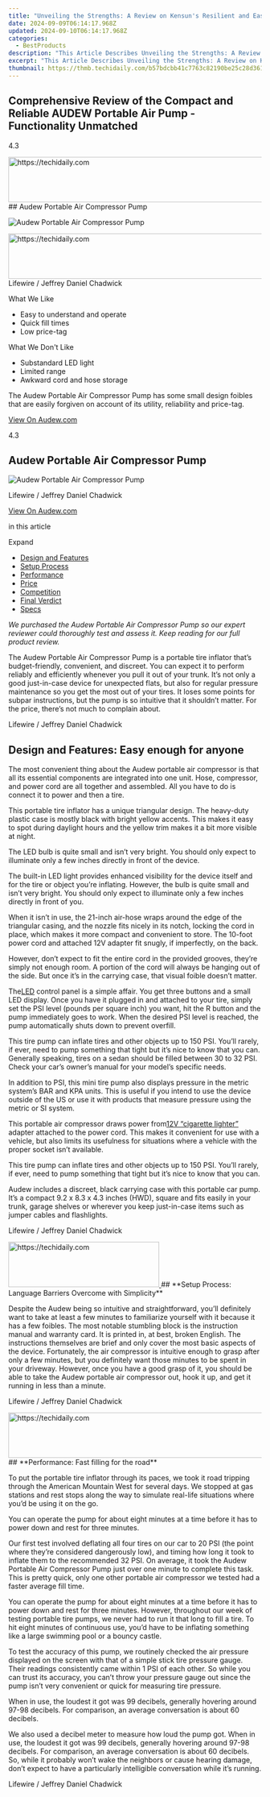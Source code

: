 ```yaml
---
title: "Unveiling the Strengths: A Review on Kensun's Resilient and Easy-to-Carry Portable Air Pump"
date: 2024-09-09T06:14:17.968Z
updated: 2024-09-10T06:14:17.968Z
categories:
  - BestProducts
description: "This Article Describes Unveiling the Strengths: A Review on Kensun's Resilient and Easy-to-Carry Portable Air Pump"
excerpt: "This Article Describes Unveiling the Strengths: A Review on Kensun's Resilient and Easy-to-Carry Portable Air Pump"
thumbnail: https://thmb.techidaily.com/b57bdcbb41c7763c82190be25c28d361f666df5033d9cd0a341320bf7b8e56fa.jpg
---
```


## Comprehensive Review of the Compact and Reliable AUDEW Portable Air Pump - Functionality Unmatched

4.3

<!-- affiliate ads begin -->
<a href="https://aligracehair.sjv.io/c/5597632/2135405/19272" target="_top" id="2135405">
  <img src="//a.impactradius-go.com/display-ad/19272-2135405" border="0" alt="https://techidaily.com" width="728" height="90"/>
</a>
<img height="0" width="0" src="https://aligracehair.sjv.io/i/5597632/2135405/19272" style="position:absolute;visibility:hidden;" border="0" />
<!-- affiliate ads end -->
## Audew Portable Air Compressor Pump

![Audew Portable Air Compressor Pump](https://www.lifewire.com/thmb/cFdj6kL0x5ji7kWglykgMkpAMoM=/1000x1000/filters:no_upscale():max_bytes(150000):strip_icc():format(webp)/Audew-Tire-Inflator_HeroSquare-918a4d5f24ed473594c14775a3110898.jpg)

<!-- affiliate ads begin -->
<a href="https://ephamedtechinc.pxf.io/c/5597632/2137226/26400" target="_top" id="2137226">
  <img src="//a.impactradius-go.com/display-ad/26400-2137226" border="0" alt="https://techidaily.com" width="728" height="90"/>
</a>
<img height="0" width="0" src="https://ephamedtechinc.pxf.io/i/5597632/2137226/26400" style="position:absolute;visibility:hidden;" border="0" />
<!-- affiliate ads end -->
Lifewire / Jeffrey Daniel Chadwick

 What We Like

* Easy to understand and operate
* Quick fill times
* Low price-tag

 What We Don't Like

* Substandard LED light
* Limited range
* Awkward cord and hose storage

 The Audew Portable Air Compressor Pump has some small design foibles that are easily forgiven on account of its utility, reliability and price-tag.

[View On Audew.com](https://www.audew.com/Audew-12V-150PSI-Triangle-Tire-Inflator-with-10-ft-Power-Cord-LCD-Digital-Display-p-182023.html)

4.3

## Audew Portable Air Compressor Pump

![Audew Portable Air Compressor Pump](https://www.lifewire.com/thmb/oqYlb0kfEKI_L1jXrcVUnxqWgy0=/450x450/filters:no_upscale():max_bytes(150000):strip_icc():format(webp)/Audew-Tire-Inflator_HeroSquare-918a4d5f24ed473594c14775a3110898.jpg)

Lifewire / Jeffrey Daniel Chadwick

[View On Audew.com](https://www.audew.com/Audew-12V-150PSI-Triangle-Tire-Inflator-with-10-ft-Power-Cord-LCD-Digital-Display-p-182023.html)

 in this article

 Expand

* [Design and Features](https://review-au.sjv.io/wqnrq3)
* [Setup Process](https://dreoaffiliateprogram.pxf.io/k0ezjl)
* [Performance](https://turtlebeachus.sjv.io/vmebyo)
* [Price](https://imp.i110150.net/r5bmpn)
* [Competition](https://laganoo.pxf.io/5g6ygn)
* [Final Verdict](https://bluettide.pxf.io/ekmjb2)
* [Specs](https://turtlebeacheu.sjv.io/1r0r59)

 _We purchased the Audew Portable Air Compressor Pump so our expert reviewer could thoroughly test and assess it. Keep reading for our full product review._

 The Audew Portable Air Compressor Pump is a portable tire inflator that’s budget-friendly, convenient, and discreet. You can expect it to perform reliably and efficiently whenever you pull it out of your trunk. It’s not only a good just-in-case device for unexpected flats, but also for regular pressure maintenance so you get the most out of your tires. It loses some points for subpar instructions, but the pump is so intuitive that it shouldn’t matter. For the price, there’s not much to complain about.

 Lifewire / Jeffrey Daniel Chadwick

## **Design and Features: Easy enough for anyone**

 The most convenient thing about the Audew portable air compressor is that all its essential components are integrated into one unit. Hose, compressor, and power cord are all together and assembled. All you have to do is connect it to power and then a tire.

 This portable tire inflator has a unique triangular design. The heavy-duty plastic case is mostly black with bright yellow accents. This makes it easy to spot during daylight hours and the yellow trim makes it a bit more visible at night.

 The LED bulb is quite small and isn’t very bright. You should only expect to illuminate only a few inches directly in front of the device.

 The built-in LED light provides enhanced visibility for the device itself and for the tire or object you’re inflating. However, the bulb is quite small and isn’t very bright. You should only expect to illuminate only a few inches directly in front of you.

 When it isn’t in use, the 21-inch air-hose wraps around the edge of the triangular casing, and the nozzle fits nicely in its notch, locking the cord in place, which makes it more compact and convenient to store. The 10-foot power cord and attached 12V adapter fit snugly, if imperfectly, on the back.

 However, don’t expect to fit the entire cord in the provided grooves, they’re simply not enough room. A portion of the cord will always be hanging out of the side. But once it’s in the carrying case, that visual foible doesn’t matter.

 The[LED](https://www.lifewire.com/what-does-led-stand-for-4153820) control panel is a simple affair. You get three buttons and a small LED display. Once you have it plugged in and attached to your tire, simply set the PSI level (pounds per square inch) you want, hit the R button and the pump immediately goes to work. When the desired PSI level is reached, the pump automatically shuts down to prevent overfill.

 This tire pump can inflate tires and other objects up to 150 PSI. You’ll rarely, if ever, need to pump something that tight but it’s nice to know that you can. Generally speaking, tires on a sedan should be filled between 30 to 32 PSI. Check your car’s owner’s manual for your model’s specific needs.

 In addition to PSI, this mini tire pump also displays pressure in the metric system’s BAR and KPA units. This is useful if you intend to use the device outside of the US or use it with products that measure pressure using the metric or SI system.

 This portable air compressor draws power from[12V “cigarette lighter”](https://www.lifewire.com/car-cigarette-lighter-12v-socket-534754) adapter attached to the power cord. This makes it convenient for use with a vehicle, but also limits its usefulness for situations where a vehicle with the proper socket isn’t available.

 This tire pump can inflate tires and other objects up to 150 PSI. You’ll rarely, if ever, need to pump something that tight but it’s nice to know that you can.

 Audew includes a discreet, black carrying case with this portable car pump. It’s a compact 9.2 x 8.3 x 4.3 inches (HWD), square and fits easily in your trunk, garage shelves or wherever you keep just-in-case items such as jumper cables and flashlights.

 Lifewire / Jeffrey Daniel Chadwick

<!-- affiliate ads begin -->
<a href="https://25home.pxf.io/c/5597632/2123477/16836" target="_top" id="2123477">
  <img src="//a.impactradius-go.com/display-ad/16836-2123477" border="0" alt="https://techidaily.com" width="300" height="90"/>
</a>
<img height="0" width="0" src="https://25home.pxf.io/i/5597632/2123477/16836" style="position:absolute;visibility:hidden;" border="0" />
<!-- affiliate ads end -->
## **Setup Process: Language Barriers Overcome with Simplicity**

 Despite the Audew being so intuitive and straightforward, you’ll definitely want to take at least a few minutes to familiarize yourself with it because it has a few foibles. The most notable stumbling block is the instruction manual and warranty card. It is printed in, at best, broken English. The instructions themselves are brief and only cover the most basic aspects of the device. Fortunately, the air compressor is intuitive enough to grasp after only a few minutes, but you definitely want those minutes to be spent in your driveway. However, once you have a good grasp of it, you should be able to take the Audew portable air compressor out, hook it up, and get it running in less than a minute.

 Lifewire / Jeffrey Daniel Chadwick

<!-- affiliate ads begin -->
<a href="https://ephamedtechinc.pxf.io/c/5597632/2120863/26400?prodsku=Mercury" target="_top" id="2120863">
  <img src="//a.impactradius-go.com/display-ad/26400-2120863" border="0" alt="https://techidaily.com" width="728" height="90"/>
</a>
<img height="0" width="0" src="https://ephamedtechinc.pxf.io/i/5597632/2120863/26400?prodsku=Mercury" style="position:absolute;visibility:hidden;" border="0" />
<!-- affiliate ads end -->
## **Performance: Fast filling for the road**

 To put the portable tire inflator through its paces, we took it road tripping through the American Mountain West for several days. We stopped at gas stations and rest stops along the way to simulate real-life situations where you’d be using it on the go.

 You can operate the pump for about eight minutes at a time before it has to power down and rest for three minutes.

 Our first test involved deflating all four tires on our car to 20 PSI (the point where they’re considered dangerously low), and timing how long it took to inflate them to the recommended 32 PSI. On average, it took the Audew Portable Air Compressor Pump just over one minute to complete this task. This is pretty quick, only one other portable air compressor we tested had a faster average fill time.

 You can operate the pump for about eight minutes at a time before it has to power down and rest for three minutes. However, throughout our week of testing portable tire pumps, we never had to run it that long to fill a tire. To hit eight minutes of continuous use, you’d have to be inflating something like a large swimming pool or a bouncy castle.

 To test the accuracy of this pump, we routinely checked the air pressure displayed on the screen with that of a simple stick tire pressure gauge. Their readings consistently came within 1 PSI of each other. So while you can trust its accuracy, you can’t throw your pressure gauge out since the pump isn’t very convenient or quick for measuring tire pressure.

 When in use, the loudest it got was 99 decibels, generally hovering around 97-98 decibels. For comparison, an average conversation is about 60 decibels.

 We also used a decibel meter to measure how loud the pump got. When in use, the loudest it got was 99 decibels, generally hovering around 97-98 decibels. For comparison, an average conversation is about 60 decibels. So, while it probably won’t wake the neighbors or cause hearing damage, don’t expect to have a particularly intelligible conversation while it’s running.

 Lifewire / Jeffrey Daniel Chadwick

<!-- affiliate ads begin -->
<span id="1484963">
					<video width="864" height="864" style="cursor:pointer"
           poster="//a.impactradius-go.com/display-clicktoplayimage/1484963.png"
           onclick="if(!this.playClicked){this.play();this.setAttribute('controls',true);this.playClicked=true;}">
	   <source src="//a.impactradius-go.com/display-ad/16446-1484963">
	   <img src="//a.impactradius-go.com/display-clicktoplayimage/1484963.png" style="border: none; height: 100%; width: 100%; object-fit: contain">
	</video>
	<div style="width:540px;text-align:center"><a href="javascript:window.open(decodeURIComponent('https%3A%2F%2Flaganoo.pxf.io%2Fc%2F5597632%2F1484963%2F16446'), '_blank');void(0);">Click here</a></div>
</span>
<img height="0" width="0" src="https://imp.pxf.io/i/5597632/1484963/16446" style="position:absolute;visibility:hidden;" border="0" />
<!-- affiliate ads end -->
## **Price: Great for budget hawks**

 The list price for the Audew Portable Air Compressor Pump is about $32 on Amazon, making it one of the most budget-friendly portable tire inflators out there. However, if you shop around, it’s very easy to find it cheaper, making it an even more attractive deal.

## **Audew Portable Air Compressor Pump vs. Jaco SmartPro Digital Tire Inflator**

 If you’re willing to spend a little extra money on your portable air compressor, the Jaco SmartPro Digital Tire Inflator has many of the benefits of the Audew, with some enhancements thrown in.

 The Jaco’s is about as small as the Audew. Its rectangular design includes superior air hose and power cord storage—they actually fit in their compartments. Additionally, the built-in LED light seems bright as a lighthouse compared to the small bulb in the Audew. More importantly, the Jaco SmartPro inflator can run continually for half an hour before you have to cycle down and rest, much better than the mere eight minutes you get with the Audew.

 If you’re on a budget, there’s nothing wrong with the Audew. But the SmartPro Digital Tire Inflator offers a better set of features for the price.

[Jaco SmartPro Digital Tire Inflator Review](https://www.lifewire.com/jaco-smartpro-digital-tire-inflator-review-4776811)

 Final Verdict

**A simple, easy to use pump for your tires.**

 The Audew Portable Air Compressor Pump has a lot going for it. It’s simple to operate, fills your tires quickly, and has an inexpensive price tag. It’s a basic device with a couple of quirks, but they’re easy to get past. If your goal is to be prepared for an unexpected flat or perform routine tire pressure maintenance, this pump is a cheap and reliable way to do it.

<!-- affiliate ads begin -->
<a href="https://unicoeye.pxf.io/c/5597632/2134242/18498" target="_top" id="2134242">
  <img src="//a.impactradius-go.com/display-ad/18498-2134242" border="0" alt="https://techidaily.com" width="728" height="90"/>
</a>
<img height="0" width="0" src="https://unicoeye.pxf.io/i/5597632/2134242/18498" style="position:absolute;visibility:hidden;" border="0" />
<!-- affiliate ads end -->
## Specs

* Product Name  Portable Air Compressor Pump
* Product Brand  Audew
* UPC  X001ETBXFD
* Price  $31.99
* Release Date  May 2017
* Weight  2.65 lbs.
* Product Dimensions  9.2 x 8.3 x 4.3 in.
* Warranty  1 Year

<ins class="adsbygoogle"
     style="display:block"
     data-ad-format="autorelaxed"
     data-ad-client="ca-pub-7571918770474297"
     data-ad-slot="1223367746"></ins>



<ins class="adsbygoogle"
     style="display:block"
     data-ad-client="ca-pub-7571918770474297"
     data-ad-slot="8358498916"
     data-ad-format="auto"
     data-full-width-responsive="true"></ins>

<span class="atpl-alsoreadstyle">Also read:</span>
<div><ul>
<li><a href="https://article-files.techidaily.com/new-2024-approved-peak-visionary-suite-feedback/"><u>[New] 2024 Approved Peak Visionary Suite Feedback</u></a></li>
<li><a href="https://facebook-video-share.techidaily.com/updated-in-2024-best-gif-creation-tools-reviewed-by-industry-vets/"><u>[Updated] In 2024, Best GIF Creation Tools Reviewed by Industry Vets</u></a></li>
<li><a href="https://facebook-video-footage.techidaily.com/updated-in-2024-best-microphone-for-youtuber/"><u>[Updated] In 2024, Best Microphone for YouTuber</u></a></li>
<li><a href="https://some-guidance.techidaily.com/updated-superior-techniques-for-adjusting-tempo-of-tracks-in-spotify/"><u>[Updated] Superior Techniques for Adjusting Tempo of Tracks in Spotify</u></a></li>
<li><a href="https://screen-capture.techidaily.com/updated-tailoring-blends-for-stunning-composite-videos/"><u>[Updated] Tailoring Blends for Stunning Composite Videos</u></a></li>
<li><a href="https://screen-activity-recording.techidaily.com/updated-top-5-ios-platforms-mimicking-ps2/"><u>[Updated] Top 5 iOS Platforms Mimicking PS2</u></a></li>
<li><a href="https://on-screen-recording.techidaily.com/updated-zenith-of-leisure-top-12-pc-gamez/"><u>[Updated] Zenith of Leisure Top 12 PC Gamez</u></a></li>
<li><a href="https://extra-guidance.techidaily.com/2024-approved-interactive-learning-strategies-in-video-editing/"><u>2024 Approved Interactive Learning Strategies in Video Editing</u></a></li>
<li><a href="https://some-skills.techidaily.com/2024-approved-the-ultimate-guide-to-altering-video-speed-in-stories/"><u>2024 Approved The Ultimate Guide to Altering Video Speed in Stories</u></a></li>
<li><a href="https://buynow-tips.techidaily.com/advancing-your-wellness-game-why-fitbit-sense-is-a-superior-alternative-to-the-apple-watch-for-active-lifestyles/"><u>Advancing Your Wellness Game: Why Fitbit Sense Is a Superior Alternative to the Apple Watch for Active Lifestyles</u></a></li>
<li><a href="https://windows11.techidaily.com/bridging-gap-restore-invisible-bluetooth-items-mgr/"><u>Bridging Gap: Restore Invisible Bluetooth Items Mgr</u></a></li>
<li><a href="https://buynow-tips.techidaily.com/budget-friendly-gigabit-wifi-performance-with-tp-link-archer-a6-ac1200-in-depth-review-insights/"><u>Budget-Friendly Gigabit WiFi Performance with TP-Link Archer A6 AC1200 - In-Depth Review Insights</u></a></li>
<li><a href="https://buynow-tips.techidaily.com/comparative-analysis-tp-link-archer-ax6000-vs-nighthawk-ax12-which-delivers-superior-wifi-performance/"><u>Comparative Analysis: TP-Link Archer AX6000 Vs. Nighthawk AX12 - Which Delivers Superior WiFi Performance?</u></a></li>
<li><a href="https://buynow-tips.techidaily.com/comparing-echo-pop-and-echo-dot-key-features-and-functionality/"><u>Comparing Echo Pop and Echo Dot: Key Features & Functionality</u></a></li>
<li><a href="https://buynow-tips.techidaily.com/comparing-sound-quality-google-nest-audio-vs-nest-mini-head-to-head-review/"><u>Comparing Sound Quality: Google Nest Audio Vs. Nest Mini Head-to-Head Review</u></a></li>
<li><a href="https://buynow-tips.techidaily.com/comprehensive-evaluation-the-newest-model-of-rings-smart-doorbell/"><u>Comprehensive Evaluation: The Newest Model of Ring's Smart Doorbell</u></a></li>
<li><a href="https://buynow-tips.techidaily.com/comprehensive-testing-of-netgear-nighthawk-x6-ac3200-speedy-and-secure-home-network-solution/"><u>Comprehensive Testing of Netgear Nighthawk X6 AC3200 - Speedy & Secure Home Network Solution</u></a></li>
<li><a href="https://buynow-tips.techidaily.com/conquer-new-worlds-with-stellaris-the-ultimate-intergalactic-empire-guide/"><u>Conquer New Worlds with Stellaris - The Ultimate Intergalactic Empire Guide</u></a></li>
<li><a href="https://buynow-tips.techidaily.com/drive-intelligently-with-escort-ix-radar-detector-the-ai-powered-companion-that-enhances-over-time/"><u>Drive Intelligently with Escort iX Radar Detector – The AI-Powered Companion That Enhances Over Time</u></a></li>
<li><a href="https://buynow-tips.techidaily.com/elevate-your-experience-choosing-between-apples-ipad-air-4-and-samsungs-galaxy-tab-s7plus/"><u>Elevate Your Experience: Choosing Between Apple's iPad Air 4 and Samsung's Galaxy Tab S7+</u></a></li>
<li><a href="https://sim-unlock.techidaily.com/how-to-unlock-apple-iphone-15-pro-max-official-method-to-unlock-your-apple-iphone-15-pro-max-by-drfone-ios/"><u>How To Unlock Apple iPhone 15 Pro Max Official Method to Unlock Your Apple iPhone 15 Pro Max</u></a></li>
<li><a href="https://easy-unlock-android.techidaily.com/how-to-unlock-realme-12-pro-5g-pattern-lock-if-forgotten-6-ways-by-drfone-android/"><u>How to Unlock Realme 12 Pro 5G Pattern Lock if Forgotten? 6 Ways</u></a></li>
<li><a href="https://youtube-webster.techidaily.com/24-boosting-channels-growth-strategies-for-effective-trailers/"><u>In 2024, Boosting Channels' Growth Strategies for Effective Trailers</u></a></li>
<li><a href="https://ios-unlock.techidaily.com/in-2024-forgot-iphone-6s-plus-backup-password-heres-what-to-do-by-drfone-ios/"><u>In 2024, Forgot iPhone 6s Plus Backup Password? Heres What to Do</u></a></li>
<li><a href="https://some-knowledge.techidaily.com/in-2024-increase-conversions-with-these-top-marketing-phrases/"><u>In 2024, Increase Conversions with These Top Marketing Phrases</u></a></li>
<li><a href="https://android-frp.techidaily.com/in-2024-the-updated-method-to-bypass-nokia-c110-frp-by-drfone-android/"><u>In 2024, The Updated Method to Bypass Nokia C110 FRP</u></a></li>
<li><a href="https://buynow-tips.techidaily.com/making-sense-of-smartphone-needs-with-the-google-pixel-4a-review/"><u>Making Sense of Smartphone Needs with the Google Pixel 4a Review</u></a></li>
<li><a href="https://buynow-tips.techidaily.com/modernize-your-space-with-style-an-insightful-taotronics-tt-dl16-led-lamp-evaluation/"><u>Modernize Your Space with Style: An Insightful TaoTronics TT-DL16 LED Lamp Evaluation</u></a></li>
<li><a href="https://buynow-tips.techidaily.com/mohu-blade-tv-antenna-overview-exceptional-quality-modern-aesthetics-and-strong-in-home-reception-capabilities/"><u>Mohu Blade TV Antenna Overview: Exceptional Quality, Modern Aesthetics, and Strong In-Home Reception Capabilities</u></a></li>
<li><a href="https://buynow-tips.techidaily.com/motorola-one-5g-ace-fastest-5g-performance-with-exceptional-battery-longevity/"><u>Motorola One 5G Ace - Fastest 5G Performance with Exceptional Battery Longevity</u></a></li>
<li><a href="https://buynow-tips.techidaily.com/no-compromises-here-in-depth-look-at-apple-ipad-air-4-versus-samsung-galaxy-tab-s7plus/"><u>No Compromises Here: In-Depth Look at Apple iPad Air 4 Versus Samsung Galaxy Tab S7+</u></a></li>
<li><a href="https://screen-activity-recording.techidaily.com/optimal-choices-advanced-mac-video-grabbing-tools/"><u>Optimal Choices Advanced Mac Video Grabbing Tools</u></a></li>
<li><a href="https://buynow-tips.techidaily.com/professional-review-mastering-your-workspace-with-dell-display-noise-canceling-headset-and-ultrasharp-video-quality/"><u>Professional Review: Mastering Your Workspace with Dell Display, Noise-Canceling Headset and UltraSharp Video Quality</u></a></li>
<li><a href="https://extra-skills.techidaily.com/refining-zoom-visuals-proactive-measures-for-2024/"><u>Refining Zoom Visuals Proactive Measures for 2024</u></a></li>
<li><a href="https://buynow-tips.techidaily.com/seamlessly-enhancing-your-mac-with-catalina/"><u>Seamlessly Enhancing Your Mac with Catalina</u></a></li>
<li><a href="https://buynow-tips.techidaily.com/stay-powered-all-day-with-the-moto-g-play-a-balance-of-great-battery-and-competent-specs-reviewed/"><u>Stay Powered All Day with the Moto G Play - A Balance of Great Battery and Competent Specs Reviewed</u></a></li>
<li><a href="https://blog-min.techidaily.com/step-by-step-guide-transferring-your-dvd-content-from-disc-to-pc-on-various-windows-operating-systems/"><u>Step-by-Step Guide: Transferring Your DVD Content From Disc to PC on Various Windows Operating Systems</u></a></li>
<li><a href="https://buynow-tips.techidaily.com/step-by-step-win-11-installation-after-windows-8/"><u>Step-by-Step: Win 11 Installation After Windows 8</u></a></li>
<li><a href="https://buynow-tips.techidaily.com/tech-in-trendy-evaluating-the-functionality-and-design-of-the-amazfit-gts-fitness-tracker/"><u>Tech in Trendy: Evaluating the Functionality & Design of the Amazfit GTS Fitness Tracker</u></a></li>
<li><a href="https://buynow-tips.techidaily.com/the-chameleon-of-tripods-a-study-on-patek-fly-12/"><u>The Chameleon of Tripods: A Study on Patek Fly 12</u></a></li>
<li><a href="https://win-amazing.techidaily.com/the-definitive-guide-to-downloading-and-installing-brother-l2absolutely-here-are-five-new-seo-friendly-titles-similar-to-brother-mfc-l2700dw-driver-download48/"><u>The Definitive Guide to Downloading and Installing Brother L2absolutely! Here Are Five New SEO-Friendly Titles Similar to Brother MFC-L2700DW Driver Download & Install for Windows:</u></a></li>
<li><a href="https://buynow-tips.techidaily.com/the-oculus-quest-2-reviewed-superior-virtual-reality-fun-at-an-extraordinary-price/"><u>The Oculus Quest 2 Reviewed: Superior Virtual Reality Fun at an Extraordinary Price</u></a></li>
<li><a href="https://buynow-tips.techidaily.com/the-powerhouse-of-mesh-networks-unpacking-the-features-of-google-nest-wi-fi/"><u>The Powerhouse of Mesh Networks: Unpacking the Features of Google Nest Wi-Fi</u></a></li>
<li><a href="https://buynow-tips.techidaily.com/the-ultimate-guide-how-fitbit-sense-outperforms-apple-watch-for-mindful-living/"><u>The Ultimate Guide: How Fitbit Sense Outperforms Apple Watch for Mindful Living</u></a></li>
<li><a href="https://win-solutions.techidaily.com/troubleshooting-steps-to-get-google-chrome-opening-again/"><u>Troubleshooting Steps to Get Google Chrome Opening Again 🔍</u></a></li>
<li><a href="https://buynow-tips.techidaily.com/ultimate-nintendo-switch-analysis-a-leader-in-on-the-go-gaming/"><u>Ultimate Nintendo Switch Analysis – A Leader in On-the-Go Gaming</u></a></li>
<li><a href="https://buynow-tips.techidaily.com/ultimate-ups-selection-top-performers-in-power-backup/"><u>Ultimate UPS Selection: Top Performers in Power Backup</u></a></li>
<li><a href="https://buynow-tips.techidaily.com/unbiased-expert-analysis-of-the-rexing-v1-dash-cam-sleek-design-meets-economy-and-trustworthiness/"><u>Unbiased Expert Analysis of the Rexing V1 Dash Cam: Sleek Design Meets Economy & Trustworthiness</u></a></li>
<li><a href="https://buynow-tips.techidaily.com/unboxing-the-potential-of-amazon-luna-a-deep-dive-into-its-streamlined-game-streaming-service/"><u>Unboxing the Potential of Amazon Luna – A Deep Dive Into Its Streamlined Game Streaming Service</u></a></li>
<li><a href="https://buynow-tips.techidaily.com/unlocking-secure-and-economical-document-disposal-the-amazonbasics-section-1-understanding-bacterial-classification-based-on-sporulation/"><u>Unlocking Secure and Economical Document Disposal: The AmazonBasics # Section 1: Understanding Bacterial Classification Based on Sporulation</u></a></li>
<li><a href="https://buynow-tips.techidaily.com/unraveling-tp-links-deco-p9-system-a-user-friendly-approach-to-wireless-network-expansion/"><u>Unraveling TP-Link's Deco P9 System: A User-Friendly Approach to Wireless Network Expansion</u></a></li>
<li><a href="https://buynow-tips.techidaily.com/unveiling-samsung-galaxy-fit2-the-perfectly-tailored-fitness-buddy-in-a-small-package/"><u>Unveiling Samsung Galaxy Fit2: The Perfectly Tailored Fitness Buddy in a Small Package</u></a></li>
<li><a href="https://buynow-tips.techidaily.com/unveiling-the-excellence-of-the-swing-arm-byb-e430-led-lamps-an-in-depth-review/"><u>Unveiling the Excellence of the Swing Arm BYB E430 LED Lamps: An In-Depth Review</u></a></li>
<li><a href="https://buynow-tips.techidaily.com/unveiling-the-lenovo-ideapad-130s-a-compact-laptops-tradeoff-between-power-limitations-and-usability-surprises/"><u>Unveiling the Lenovo IdeaPad 130S: A Compact Laptop's Tradeoff Between Power Limitations and Usability Surprises</u></a></li>
<li><a href="https://buynow-tips.techidaily.com/unveiling-your-macs-photography-capabilities-with-preview-a-comprehensive-tutorial/"><u>Unveiling Your Mac's Photography Capabilities with Preview, a Comprehensive Tutorial</u></a></li>
<li><a href="https://buynow-tips.techidaily.com/1722976341806-use-strong-unique-passwords-for-all-wallets-and-accounts/"><u>Use Strong, Unique Passwords for All Wallets and Accounts</u></a></li>
<li><a href="https://facebook-record-videos.techidaily.com/virtual-diary-dos-and-donts-for-consistent-content-for-2024/"><u>Virtual Diary Dos & Don'ts for Consistent Content for 2024</u></a></li>
</ul></div>
